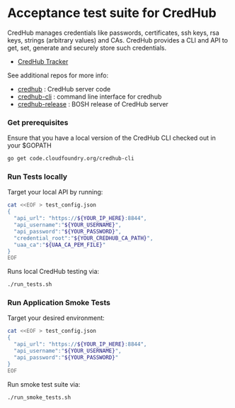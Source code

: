 # Acceptance test suite for CredHub

CredHub manages credentials like passwords, certificates, ssh keys, rsa keys, strings (arbitrary values) and CAs. CredHub provides a CLI and API to get, set, generate and securely store such credentials.

* [CredHub Tracker](https://www.pivotaltracker.com/n/projects/1977341)

See additional repos for more info:

* [credhub](https://github.com/cloudfoundry-incubator/credhub) :     CredHub server code 
* [credhub-cli](https://github.com/cloudfoundry-incubator/credhub-cli) :     command line interface for credhub
* [credhub-release](https://github.com/pivotal-cf/credhub-release) : BOSH release of CredHub server

### Get prerequisites

Ensure that you have a local version of the CredHub CLI checked out in your $GOPATH

```sh
go get code.cloudfoundry.org/credhub-cli
```

### Run Tests locally

Target your local API by running:

```sh
cat <<EOF > test_config.json
{
  "api_url": "https://${YOUR_IP_HERE}:8844",
  "api_username":"${YOUR_USERNAME}",
  "api_password":"${YOUR_PASSWORD}",
  "credential_root":"${YOUR_CREDHUB_CA_PATH}",
  "uaa_ca":"${UAA_CA_PEM_FILE}"
}
EOF
```

Runs local CredHub testing via:

```sh
./run_tests.sh
```

### Run Application Smoke Tests

Target your desired environment:

```sh
cat <<EOF > test_config.json
{
  "api_url": "https://${YOUR_IP_HERE}:8844",
  "api_username":"${YOUR_USERNAME}",
  "api_password":"${YOUR_PASSWORD}"
}
EOF
```

Run smoke test suite via:

```sh
./run_smoke_tests.sh
```
